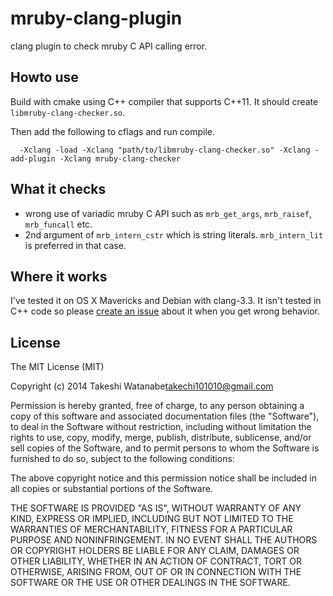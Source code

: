 mruby-clang-plugin
==================
clang plugin to check mruby C API calling error.

Howto use
---------
 Build with cmake using C++ compiler that supports C++11.
 It should create `libmruby-clang-checker.so`.

 Then add the following to cflags and run compile.
```
  -Xclang -load -Xclang "path/to/libmruby-clang-checker.so" -Xclang -add-plugin -Xclang mruby-clang-checker
```

What it checks
--------------
* wrong use of variadic mruby C API such as `mrb_get_args`, `mrb_raisef`, `mrb_funcall` etc.
* 2nd argument of `mrb_intern_cstr` which is string literals. `mrb_intern_lit` is preferred in that case.

Where it works
--------------
 I've tested it on OS X Mavericks and Debian with clang-3.3.
 It isn't tested in C++ code so please [create an issue](https://github.com/take-cheeze/mruby-clang-plugin/issues/new) about it
when you get wrong behavior.

License
-------
The MIT License (MIT)

Copyright (c) 2014 Takeshi Watanabe<takechi101010@gmail.com>

Permission is hereby granted, free of charge, to any person obtaining a copy
of this software and associated documentation files (the "Software"), to deal
in the Software without restriction, including without limitation the rights
to use, copy, modify, merge, publish, distribute, sublicense, and/or sell
copies of the Software, and to permit persons to whom the Software is
furnished to do so, subject to the following conditions:

The above copyright notice and this permission notice shall be included in
all copies or substantial portions of the Software.

THE SOFTWARE IS PROVIDED "AS IS", WITHOUT WARRANTY OF ANY KIND, EXPRESS OR
IMPLIED, INCLUDING BUT NOT LIMITED TO THE WARRANTIES OF MERCHANTABILITY,
FITNESS FOR A PARTICULAR PURPOSE AND NONINFRINGEMENT. IN NO EVENT SHALL THE
AUTHORS OR COPYRIGHT HOLDERS BE LIABLE FOR ANY CLAIM, DAMAGES OR OTHER
LIABILITY, WHETHER IN AN ACTION OF CONTRACT, TORT OR OTHERWISE, ARISING FROM,
OUT OF OR IN CONNECTION WITH THE SOFTWARE OR THE USE OR OTHER DEALINGS IN
THE SOFTWARE.
